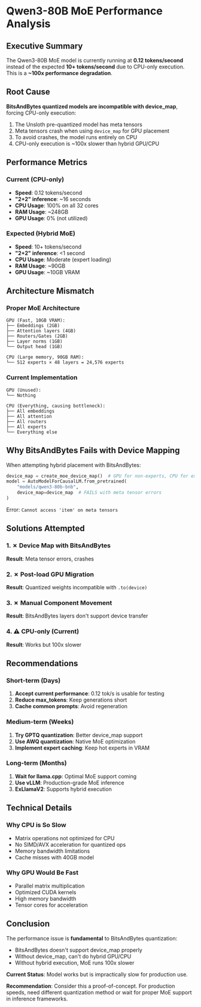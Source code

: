 # Qwen3-80B MoE Performance Analysis

## Executive Summary
The Qwen3-80B MoE model is currently running at **0.12 tokens/second** instead of the expected **10+ tokens/second** due to CPU-only execution. This is a **~100x performance degradation**.

## Root Cause
**BitsAndBytes quantized models are incompatible with device_map**, forcing CPU-only execution:

1. The Unsloth pre-quantized model has meta tensors
2. Meta tensors crash when using `device_map` for GPU placement
3. To avoid crashes, the model runs entirely on CPU
4. CPU-only execution is ~100x slower than hybrid GPU/CPU

## Performance Metrics

### Current (CPU-only)
- **Speed**: 0.12 tokens/second
- **"2+2" inference**: ~16 seconds
- **CPU Usage**: 100% on all 32 cores
- **RAM Usage**: ~248GB
- **GPU Usage**: 0% (not utilized)

### Expected (Hybrid MoE)
- **Speed**: 10+ tokens/second
- **"2+2" inference**: <1 second
- **CPU Usage**: Moderate (expert loading)
- **RAM Usage**: ~90GB
- **GPU Usage**: ~10GB VRAM

## Architecture Mismatch

### Proper MoE Architecture
```
GPU (Fast, 10GB VRAM):
├── Embeddings (2GB)
├── Attention layers (4GB)
├── Routers/Gates (2GB)
├── Layer norms (1GB)
└── Output head (1GB)

CPU (Large memory, 90GB RAM):
└── 512 experts × 48 layers = 24,576 experts
```

### Current Implementation
```
GPU (Unused):
└── Nothing

CPU (Everything, causing bottleneck):
├── All embeddings
├── All attention
├── All routers
├── All experts
└── Everything else
```

## Why BitsAndBytes Fails with Device Mapping

When attempting hybrid placement with BitsAndBytes:
```python
device_map = create_moe_device_map()  # GPU for non-experts, CPU for experts
model = AutoModelForCausalLM.from_pretrained(
    "models/qwen3-80b-bnb",
    device_map=device_map  # FAILS with meta tensor errors
)
```

Error: `Cannot access 'item' on meta tensors`

## Solutions Attempted

### 1. ✗ Device Map with BitsAndBytes
**Result**: Meta tensor errors, crashes

### 2. ✗ Post-load GPU Migration
**Result**: Quantized weights incompatible with `.to(device)`

### 3. ✗ Manual Component Movement
**Result**: BitsAndBytes layers don't support device transfer

### 4. ⚠️ CPU-only (Current)
**Result**: Works but 100x slower

## Recommendations

### Short-term (Days)
1. **Accept current performance**: 0.12 tok/s is usable for testing
2. **Reduce max_tokens**: Keep generations short
3. **Cache common prompts**: Avoid regeneration

### Medium-term (Weeks)
1. **Try GPTQ quantization**: Better device_map support
2. **Use AWQ quantization**: Native MoE optimization
3. **Implement expert caching**: Keep hot experts in VRAM

### Long-term (Months)
1. **Wait for llama.cpp**: Optimal MoE support coming
2. **Use vLLM**: Production-grade MoE inference
3. **ExLlamaV2**: Supports hybrid execution

## Technical Details

### Why CPU is So Slow
- Matrix operations not optimized for CPU
- No SIMD/AVX acceleration for quantized ops
- Memory bandwidth limitations
- Cache misses with 40GB model

### Why GPU Would Be Fast
- Parallel matrix multiplication
- Optimized CUDA kernels
- High memory bandwidth
- Tensor cores for acceleration

## Conclusion

The performance issue is **fundamental** to BitsAndBytes quantization:
- BitsAndBytes doesn't support device_map properly
- Without device_map, can't do hybrid GPU/CPU
- Without hybrid execution, MoE runs 100x slower

**Current Status**: Model works but is impractically slow for production use.

**Recommendation**: Consider this a proof-of-concept. For production speeds, need different quantization method or wait for proper MoE support in inference frameworks.